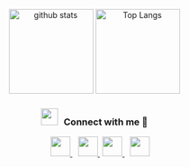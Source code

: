 <html>
<body>

<!-- <div align="center">
	<h3 align="center">Hi there 👋</h3>
	<h4 align="center">just a freelance developer, see my <a href="https://github.com/4kkx" target="_blank">resume</a> for more</h4>
</div>

<p align="center">
	<a href="https://github.com/4kkx">
		<img  src="https://github.com/4kkx/4kkx/blob/main/assets/images/grid-snake.svg" alt="snake" />
	</a>
</p> -->

<p align="center"> 
	<img alt="github stats" height="150px" src="https://github-readme-stats.vercel.app/api?username=4kkx&count_private=true&include_all_commits=true&show_icons=true&rank_icon=github&theme=swift" />
	<img alt="Top Langs" height="150px" src="https://streak-stats.demolab.com/?user=4kkx&theme=swift" />
</p>
	
<h3 align="center" > <img src="https://media.giphy.com/media/iY8CRBdQXODJSCERIr/giphy.gif" width="30" height="30" style="margin-right: 10px;">Connect with me 🤝 </h3>

<p align="center">

 <div align="center"  class="icons-social" style="margin-left: 10px;">
        <a style="margin-left: 10px;" target="_blank" href="https://github.com/4kkx">
		<img src="https://img.icons8.com/doodle/40/000000/github--v1.png" width="35px">
	 </a>
	 <a style="margin-left: 10px;" target="_blank" href="https://discord.gg/DCR6PQapeC">
		<img src="https://img.icons8.com/doodle/48/discord--v2.png" width="35px">
	 </a>
	 <a style="margin-left: 5px;" target="_blank" href="mailto:nikola.desuga@gmail.com">
		<img src="https://img.icons8.com/doodle/48/gmail-new.png" width="35px">
	 </a>
	 <a style="margin-left: 10px;"  target="_blank" href="https://jp.quora.com/">
		<img src="https://img.icons8.com/doodle/48/quora--v1.png" width="35px">
	 </a>
<!-- 	<a style="margin-left: 10px;" target="_blank" href="https://stackoverflow.com/users/12053852/saurabh-chavan?tab=profile">
		<img src="https://img.icons8.com/external-tal-revivo-color-tal-revivo/40/000000/external-stack-overflow-is-a-question-and-answer-site-for-professional-logo-color-tal-revivo.png">
	 </a> -->
<!--         <a style="margin-left: 10px;" target="_blank" href="https://instagram.com/">
		<img src="https://img.icons8.com/doodle/40/000000/instagram-new--v2.png">
	 </a> -->
<!-- 	<a style="margin-left: 10px;" target="_blank" href="https://twitter.com/">
		<img src="https://img.icons8.com/doodle/1x/twitter-squared--v2.png" >
	 </a> -->
<!-- 	<a style="margin-left: 10px;" target="_blank" href="https://www.youtube.com/">
		<img src="https://img.icons8.com/doodle/1x/youtube--v2.png" >
	 </a> -->
      </div>

</p>
	
<!-- <p align="center"> 
	<img src="https://github-profile-trophy.vercel.app/?username=4kkx&theme=onedark&column=7" />
</p> -->

<!-- [![trophy](https://github-profile-trophy.vercel.app/?username=4kkx&theme=onedark&column=7
)](https://github.com/ryo-ma/github-profile-trophy) -->


<!-- -----
Credits: [qvco](https://github.com/qvco) -->
